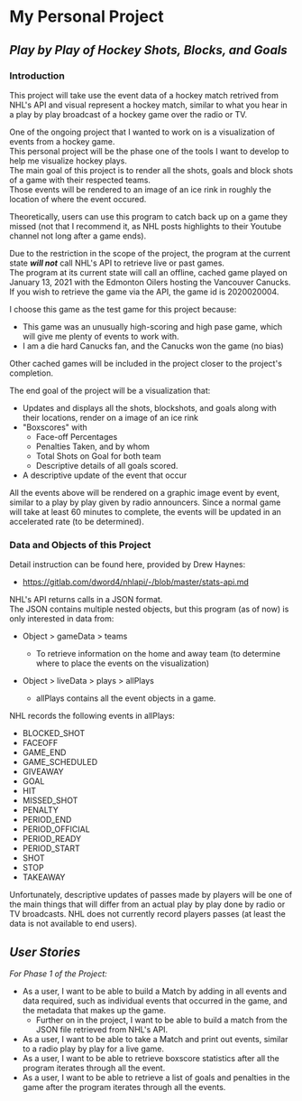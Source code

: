 # My Personal Project

## *Play by Play of Hockey Shots, Blocks, and Goals*

### Introduction

This project will take use the event data of a hockey match retrived from NHL's API and visual represent a hockey match,
similar to what you hear in a play by play broadcast of a hockey game over the radio or TV.

One of the ongoing project that I wanted to work on is a visualization of events from a hockey game.  
This personal project will be the phase one of the tools I want to develop to help me visualize hockey plays.  
The main goal of this project is to render all the shots, goals and block shots of a game with their respected teams.  
Those events will be rendered to an image of an ice rink in roughly the location of where the event occured. 

Theoretically, users can use this program to catch back up on a game they missed (not that I recommend it, as NHL posts highlights to their Youtube channel not long after a game ends). 

Due to the restriction in the scope of the project, the program at the current state ***will not*** call NHL's API to  retrieve live or past games.  
The program at its current state will call an offline, cached game played on January 13, 2021 with the Edmonton Oilers hosting the Vancouver Canucks.
If you wish to retrieve the game via the API, the game id is 2020020004.

I choose this game as the test game for this project because:

- This game was an unusually high-scoring and high pase game, which will give me plenty of events to work with.
- I am a die hard Canucks fan, and the Canucks won the game (no bias)

Other cached games will be included in the project closer to the project's completion.

The end goal of the project will be a visualization that:

- Updates and displays all the shots, blockshots, and goals along with their locations, render on a image of an ice rink
- "Boxscores" with
    - Face-off Percentages
    - Penalties Taken, and by whom
    - Total Shots on Goal for both team
    - Descriptive details of all goals scored.
- A descriptive update of the event that occur

All the events above will be rendered on a graphic image event by event, similar to a play by play given by radio announcers.
Since a normal game will take at least 60 minutes to complete, the events will be updated in an accelerated rate (to be determined).



### Data and Objects of this Project

Detail instruction can be found here, provided by Drew Haynes:
- https://gitlab.com/dword4/nhlapi/-/blob/master/stats-api.md

NHL's API returns calls in a JSON format.  
The JSON contains multiple nested objects, but this program (as of now) is only interested in data from:

- Object > gameData > teams 

    - To retrieve information on the home and away team (to determine where to place the events on the visualization)
    
- Object > liveData > plays > allPlays

    - allPlays contains all the event objects in a game.
    

NHL records the following events in allPlays:

- BLOCKED_SHOT
- FACEOFF
- GAME_END
- GAME_SCHEDULED
- GIVEAWAY
- GOAL
- HIT
- MISSED_SHOT
- PENALTY
- PERIOD_END
- PERIOD_OFFICIAL
- PERIOD_READY
- PERIOD_START
- SHOT
- STOP
- TAKEAWAY

Unfortunately, descriptive updates of passes made by players will be one of the main things that will differ from an actual play by play done by radio or TV broadcasts.
NHL does not currently record players passes (at least the data is not available to end users).



## ***User Stories***

*For Phase 1 of the Project:*
- As a user, I want to be able to build a Match by adding in all events and data required, such as individual events that occurred in the game, and the metadata that makes up the game.
    - Further on in the project, I want to be able to build a match from the JSON file retrieved from NHL's API.  
- As a user, I want to be able to take a Match and print out events, similar to a radio play by play for a live game.
- As a user, I want to be able to retrieve boxscore statistics after all the program iterates through all the event.
- As a user, I want to be able to retrieve a list of goals and penalties in the game after the program iterates through all the events.  
